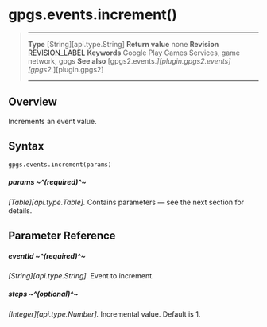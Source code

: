 # gpgs.events.increment()

> --------------------- ------------------------------------------------------------------------------------------
> __Type__              [String][api.type.String]
> __Return value__      none
> __Revision__          [REVISION_LABEL](REVISION_URL)
> __Keywords__          Google Play Games Services, game network, gpgs
> __See also__          [gpgs2.events.*][plugin.gpgs2.events]
>                       [gpgs2.*][plugin.gpgs2]
> --------------------- ------------------------------------------------------------------------------------------

## Overview

Increments an event value.

## Syntax

	gpgs.events.increment(params)

##### params ~^(required)^~
_[Table][api.type.Table]._ Contains parameters — see the next section for details.

## Parameter Reference

##### eventId ~^(required)^~
_[String][api.type.String]._ Event to increment.

##### steps ~^(optional)^~
_[Integer][api.type.Number]._ Incremental value. Default is 1.